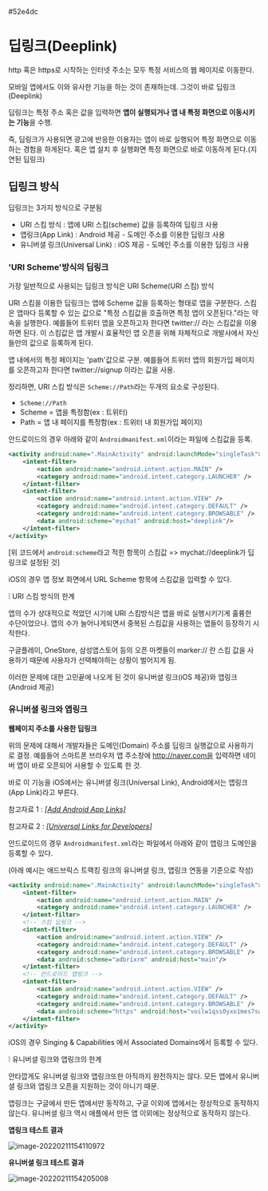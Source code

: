 \#52e4dc

# 딥링크(Deeplink)

http 혹은 https로 시작하는 인터넷 주소는 모두 특정 서비스의 웹 페이지로 이동한다.

모바일 앱에서도 이와 유사한 기능을 하는 것이 존재하는데. 그것이 바로 딥링크(Deeplink)

딥링크는 특정 주소 혹은 값을 입력하면 **앱이 실행되거나 앱 내 특정 화면으로 이동시키는 기능**을 수행.

즉, 딥링크가 사용되면 광고에 반응한 이용자는 앱이 바로 실행되어 특정 화면으로 이동하는 경험을 하게된다. 혹은 앱 설치 후 실행화면 특정 화면으로 바로 이동하게 된다.(지연된 딥링크)

## 딥링크 방식

딥링크는 3가지 방식으로 구분됨

- URI 스킴 방식 : 앱에 URI 스킴(scheme) 값을 등록하여 딥링크 사용
- 앱링크(App Link) : Android 제공 - 도메인 주소를 이용한 딥링크 사용
- 유니버셜 링크(Universal Link) : iOS 제공 - 도메인 주소를 이용한 딥링크 사용

### 'URI Scheme'방식의 딥링크

가장 일반적으로 사용되는 딥링크 방식은 URI Scheme(URI 스킴) 방식

URI 스킴을 이용한 딥링크는 앱에 Scheme 값을 등록하는 형태로 앱을 구분한다. 스킴은 앱마다 등록할 수 있는 값으로 "특정 스킴값을 호출하면 특정 앱이 오픈된다."라는 약속을 실행한다. 예를들어 트위터 앱을 오픈하고자 한다면 twitter:// 라는 스킴값을 이용하면 된다. 이 스킴값은 앱 개발시 효율적인 앱 오픈을 위해 자체적으로 개발사에서 자신들만의 값으로 등록하게 된다.

앱 내에서의 특정 페이지는 'path'값으로 구분. 예를들어 트위터 앱의 회원가입 페이지를 오픈하고자 한다면 twitter://signup 이라는 값을 사용.

정리하면, URI 스킴 방식은 `Scheme://Path`라는 두개의 요소로 구성된다.

- `Scheme://Path`
- Scheme = 앱을 특정함(ex : 트위터)
- Path = 앱 내 페이지를 특정함(ex : 트위터 내 회원가입 페이지)

안드로이드의 경우 아래와 같이 `Androidmanifest.xml`이라는 파일에 스킴값을 등록.

```xml
<activity android:name=".MainActivity" android:launchMode="singleTask">
    <intent-filter>
        <action android:name="android.intent.action.MAIN" />
        <category android:name="android.intent.category.LAUNCHER" />
    </intent-filter>
    <intent-filter>
        <action android:name="android.intent.action.VIEW" />
        <category android:name="android.intent.category.DEFAULT" />
        <category android:name="android.intent.category.BROWSABLE" />
        <data android:scheme="mychat" android:host="deeplink"/>
    </intent-filter>
</activity>
```

[위 코드에서 `android:scheme`라고 적힌 항목이 스킴값 => mychat://deeplink가 딥링크로 설정된 것]

iOS의 경우 앱 정보 화면에서 URL Scheme 항목에 스킴값을 입력할 수 있다.

:grey_exclamation: URI 스킴 방식의 한계

앱의 수가 상대적으로 적었던 시기에 URI 스킴방식은 앱을 바로 실행시키기게 훌륭한 수단이었으나. 앱의 수가 늘어나게되면서 중복된 스킴값을 사용하는 앱들이 등장하기 시작한다.

구글플레이, OneStore, 삼성앱스토어 등의 오픈 마켓들이 marker:// 란 스킴 값을 사용하기 때문에 사용자가 선택해야하는 상황이 벌어지게 됨.

이러한 문제에 대한 고민끝에 나오게 된 것이 유니버셜 링크(iOS 제공)와 앱링크(Android 제공)

### 유니버셜 링크와 앱링크

**웹페이지 주소를 사용한 딥링크**

위의 문제에 대해서 개발자들은 도메인(Domain) 주소를 딥링크 실행값으로 사용하기로 결정. 예를들어 스마트폰 브라우저 앱 주소창에 http://naver.com을 입력하면 네이버 앱이 바로 오픈되어 사용할 수 있도록 한 것.

바로 이 기능을 iOS에서는 유니버셜 링크(Universal Link), Android에서는 앱링크(App Link)라고 부른다.

참고자료 1 : *[[Add Android App Links]](https://developer.android.com/studio/write/app-link-indexing.html)*

참고자료 2 : *[[Universal Links for Developers]](https://developer.apple.com/ios/universal-links/)*

안드로이드의 경우 `Androidmanifest.xml`라는 파일에서 아래와 같이 앱링크 도메인을 등록할 수 있다.

(아래 예시는 애드브릭스 트랙킹 링크의 유니버셜 링크, 앱링크 연동을 기준으로 작성)

```xml
<activity android:name=".MainActivity" android:launchMode="singleTask">
    <intent-filter>
        <action android:name="android.intent.action.MAIN" />
        <category android:name="android.intent.category.LAUNCHER" />
    </intent-filter>
    <!-- 스킴 딥링크 -->
    <intent-filter>
        <action android:name="android.intent.action.VIEW" />
        <category android:name="android.intent.category.DEFAULT" />
        <category android:name="android.intent.category.BROWSABLE" />
        <data android:scheme="adbrixrm" android:host="main"/>
    </intent-filter>
    <!-- 안드로이드 앱링크 -->
    <intent-filter>
        <action android:name="android.intent.action.VIEW" />
        <category android:name="android.intent.category.DEFAULT" />
        <category android:name="android.intent.category.BROWSABLE" />
        <data android:scheme="https" android:host="voilw1qss0yxo1mes7swxg.adtouch.adbrix.io" />
    </intent-filter>
</activity>
```

iOS의 경우 Singing & Capabilities 에서 Associated Domains에서 등록할 수 있다.

:grey_exclamation: 유니버셜 링크와 앱링크의 한계

안타깝게도 유니버셜 링크와 앱링크또한 아직까지 완전하지는 않다. 모든 앱에서 유니버셜 링크와 앱링크 오픈을 지원하는 것이 아니기 때문.

앱링크는 구글에서 만든 앱에서만 동작하고, 구글 이외에 앱에서는 정상적으로 동작하지 않는다. 유니버셜 링크 역시 애플에서 만든 앱 이외에는 정상적으로 동작하지 않는다.

**앱링크 테스트 결과**

![image-20220211154110972](/home/myounjunkim/.config/Typora/typora-user-images/image-20220211154110972.png)

**유니버셜 링크 테스트 결과**

![image-20220211154205008](/home/myounjunkim/.config/Typora/typora-user-images/image-20220211154205008.png)